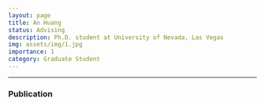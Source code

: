 ```yaml
---
layout: page
title: An Huang
status: Advising
description: Ph.D. student at University of Nevada, Las Vegas
img: assets/img/1.jpg
importance: 1
category: Graduate Student
---
```


_ _ _

### Publication

<!-- + -->
